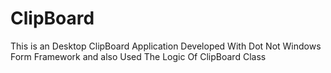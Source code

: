 # ClipBoard
This is an Desktop ClipBoard Application Developed With Dot Not Windows Form Framework and also Used The Logic Of ClipBoard Class
